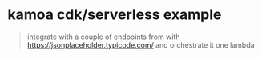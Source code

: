 # kamoa cdk/serverless example

> integrate with a couple of endpoints from with https://jsonplaceholder.typicode.com/ and orchestrate it one lambda
